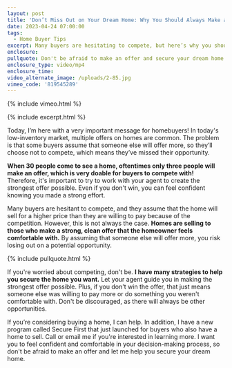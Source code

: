 ```yaml
---
layout: post
title: 'Don’t Miss Out on Your Dream Home: Why You Should Always Make an Offer'
date: 2023-04-24 07:00:00
tags:
  - Home Buyer Tips
excerpt: Many buyers are hesitating to compete, but here’s why you should act.
enclosure:
pullquote: Don't be afraid to make an offer and secure your dream home.
enclosure_type: video/mp4
enclosure_time:
video_alternate_image: /uploads/2-85.jpg
vimeo_code: '819545289'
---
```

{% include vimeo.html %}

{% include excerpt.html %}

Today, I’m here with a very important message for homebuyers! In today's low-inventory market, multiple offers on homes are common. The problem is that some buyers assume that someone else will offer more, so they’ll choose not to compete, which means they’ve missed their opportunity.&nbsp;

**When 30 people come to see a home, oftentimes only three people will make an offer, which is very doable for buyers to compete with!** Therefore, it's important to try to work with your agent to create the strongest offer possible. Even if you don't win, you can feel confident knowing you made a strong effort.

Many buyers are hesitant to compete, and they assume that the home will sell for a higher price than they are willing to pay because of the competition. However, this is not always the case. **Homes are selling to those who make a strong, clean offer that the homeowner feels comfortable with.** By assuming that someone else will offer more, you risk losing out on a potential opportunity.

{% include pullquote.html %}

If you're worried about competing, don't be. **I have many strategies to help you secure the home you want.** Let your agent guide you in making the strongest offer possible. Plus, if you don't win the offer, that just means someone else was willing to pay more or do something you weren't comfortable with. Don't be discouraged, as there will always be other opportunities.&nbsp;

If you’re considering buying a home, I can help. In addition, I have a new program called Secure First that just launched for buyers who also have a home to sell. Call or email me if you're interested in learning more. I want you to feel confident and comfortable in your decision-making process, so don't be afraid to make an offer and let me help you secure your dream home.